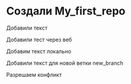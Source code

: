 # Создали My_first_repo

Добавили текст

Добавили тест через веб

Добавим текст локально

Добавили текст для новой ветки new_branch

Разрешаем конфликт
